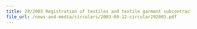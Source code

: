 ```yaml
---
title: 29/2003 Registration of textiles and textile garment subcontractors
file_url: /news-and-media/circulars/2003-09-12-circular292003.pdf
---
```


